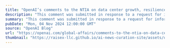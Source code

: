 ```yaml
---
title: "OpenAI’s comments to the NTIA on data center growth, resilience, and security"
description: "This comment was submitted in response to a request for information from the National Telecommunications and Information Administration (NTIA)."
summary: "This comment was submitted in response to a request for information from the National Telecommunications and Information Administration (NTIA)."
pubDate: "Mon, 04 Nov 2024 12:00:00 GMT"
source: "OpenAI Blog"
url: "https://openai.com/global-affairs/comments-to-the-ntia-on-data-center-growth-resilience-and-security"
thumbnail: "https://raisex-llc.github.io/ai-news-curation-site/assets/openai_logo.png"
---
```


